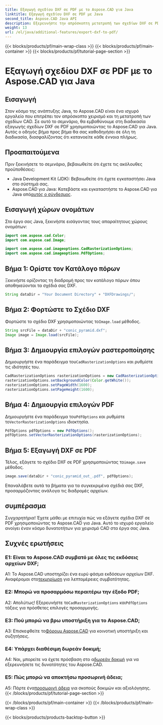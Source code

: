 ```yaml
---
title: Εξαγωγή σχεδίου DXF σε PDF με το Aspose.CAD για Java
linktitle: Εξαγωγή σχεδίου DXF σε PDF με Java
second_title: Aspose.CAD Java API
description: Εξερευνήστε την απρόσκοπτη μετατροπή των σχεδίων DXF σε PDF σε Java με το Aspose.CAD. Βελτιώστε τη ροή εργασιών CAD χωρίς κόπο.
weight: 13
url: /el/java/additional-features/export-dxf-to-pdf/
---
```


{{< blocks/products/pf/main-wrap-class >}}
{{< blocks/products/pf/main-container >}}
{{< blocks/products/pf/tutorial-page-section >}}

# Εξαγωγή σχεδίου DXF σε PDF με το Aspose.CAD για Java

## Εισαγωγή

Στον κόσμο της ανάπτυξης Java, το Aspose.CAD είναι ένα ισχυρό εργαλείο που επιτρέπει τον απρόσκοπτο χειρισμό και τη μετατροπή των σχεδίων CAD. Σε αυτό το σεμινάριο, θα εμβαθύνουμε στη διαδικασία εξαγωγής σχεδίων DXF σε PDF χρησιμοποιώντας το Aspose.CAD για Java. Αυτός ο οδηγός βήμα προς βήμα θα σας καθοδηγήσει σε όλη τη διαδικασία, διασφαλίζοντας ότι κατανοείτε κάθε έννοια πλήρως.

## Προαπαιτούμενα

Πριν ξεκινήσετε το σεμινάριο, βεβαιωθείτε ότι έχετε τις ακόλουθες προϋποθέσεις:

- Java Development Kit (JDK): Βεβαιωθείτε ότι έχετε εγκαταστήσει Java στο σύστημά σας.
-  Aspose.CAD για Java: Κατεβάστε και εγκαταστήστε το Aspose.CAD για Java από[αυτός ο σύνδεσμος](https://releases.aspose.com/cad/java/).

## Εισαγωγή χώρων ονομάτων

Στο έργο σας Java, ξεκινήστε εισάγοντας τους απαραίτητους χώρους ονομάτων:

```java
import com.aspose.cad.Color;
import com.aspose.cad.Image;

import com.aspose.cad.imageoptions.CadRasterizationOptions;
import com.aspose.cad.imageoptions.PdfOptions;
```

## Βήμα 1: Ορίστε τον Κατάλογο πόρων

Ξεκινήστε ορίζοντας τη διαδρομή προς τον κατάλογο πόρων όπου αποθηκεύονται τα σχέδιά σας DXF.

```java
String dataDir = "Your Document Directory" + "DXFDrawings/";
```

## Βήμα 2: Φορτώστε το Σχέδιο DXF

 Φορτώστε το σχέδιο DXF χρησιμοποιώντας το`Image.load` μέθοδος.

```java
String srcFile = dataDir + "conic_pyramid.dxf";
Image image = Image.load(srcFile);
```

## Βήμα 3: Δημιουργία επιλογών ραστεροποίησης

 Δημιουργήστε ένα παράδειγμα του`CadRasterizationOptions` και ρυθμίστε τις ιδιότητές του.

```java
CadRasterizationOptions rasterizationOptions = new CadRasterizationOptions();
rasterizationOptions.setBackgroundColor(Color.getWhite());
rasterizationOptions.setPageWidth(1600);
rasterizationOptions.setPageHeight(1600);
```

## Βήμα 4: Δημιουργία επιλογών PDF

 Δημιουργήστε ένα παράδειγμα του`PdfOptions` και ρυθμίστε το`VectorRasterizationOptions` ιδιοκτησία.

```java
PdfOptions pdfOptions = new PdfOptions();
pdfOptions.setVectorRasterizationOptions(rasterizationOptions);
```

## Βήμα 5: Εξαγωγή DXF σε PDF

 Τέλος, εξάγετε το σχέδιο DXF σε PDF χρησιμοποιώντας το`image.save` μέθοδος.

```java
image.save(dataDir + "conic_pyramid_out_.pdf", pdfOptions);
```

Επαναλάβετε αυτά τα βήματα για τα συγκεκριμένα σχέδιά σας DXF, προσαρμόζοντας ανάλογα τις διαδρομές αρχείων.

## συμπέρασμα

Συγχαρητήρια! Έχετε μάθει με επιτυχία πώς να εξάγετε σχέδια DXF σε PDF χρησιμοποιώντας το Aspose.CAD για Java. Αυτό το ισχυρό εργαλείο ανοίγει έναν κόσμο δυνατοτήτων για χειρισμό CAD στα έργα σας Java.

## Συχνές ερωτήσεις

### Ε1: Είναι το Aspose.CAD συμβατό με όλες τις εκδόσεις αρχείων DXF;

 A1: Το Aspose.CAD υποστηρίζει ένα ευρύ φάσμα εκδόσεων αρχείων DXF. Αναφέρομαι στο[τεκμηρίωση](https://reference.aspose.com/cad/java/) για λεπτομέρειες συμβατότητας.

### Ε2: Μπορώ να προσαρμόσω περαιτέρω την έξοδο PDF;

 Α2: Απολύτως! Εξερευνήστε το`CadRasterizationOptions` και`PdfOptions` τάξεις για πρόσθετες επιλογές προσαρμογής.

### Ε3: Πού μπορώ να βρω υποστήριξη για το Aspose.CAD;

 A3: Επισκεφθείτε το[Φόρουμ Aspose.CAD](https://forum.aspose.com/c/cad/19) για κοινοτική υποστήριξη και συζητήσεις.

### Ε4: Υπάρχει διαθέσιμη δωρεάν δοκιμή;

 A4: Ναι, μπορείτε να έχετε πρόσβαση στο α[δωρεάν δοκιμή](https://releases.aspose.com/) για να εξερευνήσετε τις δυνατότητες του Aspose.CAD.

### Ε5: Πώς μπορώ να αποκτήσω προσωρινή άδεια;

 A5: Πάρτε ένα[προσωρινή άδεια](https://purchase.aspose.com/temporary-license/) για σκοπούς δοκιμών και αξιολόγησης.
{{< /blocks/products/pf/tutorial-page-section >}}

{{< /blocks/products/pf/main-container >}}
{{< /blocks/products/pf/main-wrap-class >}}

{{< blocks/products/products-backtop-button >}}
